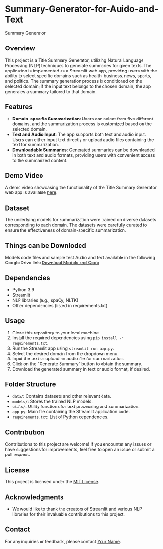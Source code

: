 # Summary-Generator-for-Auido-and-Text

 Summary Generator

## Overview
This project is a Title Summary Generator, utilizing Natural Language Processing (NLP) techniques to generate summaries for given texts. The application is implemented as a Streamlit web app, providing users with the ability to select specific domains such as health, business, news, sports, and politics. The summary generation process is conditioned on the selected domain; if the input text belongs to the chosen domain, the app generates a summary tailored to that domain.

## Features
- **Domain-specific Summarization**: Users can select from five different domains, and the summarization process is customized based on the selected domain.
- **Text and Audio Input**: The app supports both text and audio input. Users can either input text directly or upload audio files containing the text for summarization.
- **Downloadable Summaries**: Generated summaries can be downloaded in both text and audio formats, providing users with convenient access to the summarized content.

## Demo Video
A demo video showcasing the functionality of the Title Summary Generator web app is available [here](https://drive.google.com/file/d/1md0BkEiCSeh2tbzln9q3ptEKxV2CldSO/view?usp=sharing).

## Dataset
The underlying models for summarization were trained on diverse datasets corresponding to each domain. The datasets were carefully curated to ensure the effectiveness of domain-specific summarization.

## Things can be Downloded
Models code files and sample test Audio and text  available in the following Google Drive link:
[Download Models and Code](https://drive.google.com/drive/folders/1F4ZlhktqSCv3FtE7WPWH_W1bw7x1huqC?usp=sharing)

## Dependencies
- Python 3.9
- Streamlit
- NLP libraries (e.g., spaCy, NLTK)
- Other dependencies (listed in requirements.txt)

## Usage
1. Clone this repository to your local machine.
2. Install the required dependencies using `pip install -r requirements.txt`.
3. Run the Streamlit app using `streamlit run app.py`.
4. Select the desired domain from the dropdown menu.
5. Input the text or upload an audio file for summarization.
6. Click on the "Generate Summary" button to obtain the summary.
7. Download the generated summary in text or audio format, if desired.

## Folder Structure
- `data/`: Contains datasets and other relevant data.
- `models/`: Stores the trained NLP models.
- `utils/`: Utility functions for text processing and summarization.
- `app.py`: Main file containing the Streamlit application code.
- `requirements.txt`: List of Python dependencies.

## Contribution
Contributions to this project are welcome! If you encounter any issues or have suggestions for improvements, feel free to open an issue or submit a pull request.

## License
This project is licensed under the [MIT License](LICENSE).

## Acknowledgments
- We would like to thank the creators of Streamlit and various NLP libraries for their invaluable contributions to this project.

## Contact
For any inquiries or feedback, please contact [Your Name](mailto:your_email@example.com).

